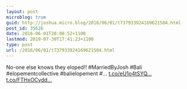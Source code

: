 ```yaml
---
layout: post
microblog: true
guid: http://joshua.micro.blog/2016/06/01/t737933924169621504.html
post_id: 35626
date: 2016-06-01T20:08:52+1100
lastmod: 2019-07-30T17:41:23+1100
type: post
url: /2016/06/01/t737933924169621504.html
---
```

No-one else knows they eloped!! #MarriedByJosh #Bali #elopementcollective #balielopement #… [t.co/eU1o4tSYQ...](https://t.co/eU1o4tSYQh) [t.co/FTHxOCydd...](https://t.co/FTHxOCydda)
